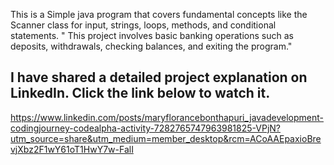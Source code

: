 This is a Simple java program that covers fundamental concepts like the Scanner class for input, strings, loops, methods, and conditional statements.
" This project involves basic banking operations such as deposits, withdrawals, checking balances, and exiting the program."

## I have shared a detailed project explanation on LinkedIn. Click the link below to watch it.

https://www.linkedin.com/posts/maryflorancebonthapuri_javadevelopment-codingjourney-codealpha-activity-7282765747963981825-VPjN?utm_source=share&utm_medium=member_desktop&rcm=ACoAAEpaxioBrevjXbz2F1wY61oT1HwY7w-FalI
